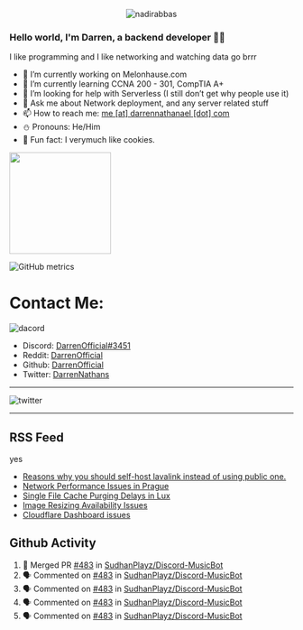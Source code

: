 <p align="center"> <img src="https://komarev.com/ghpvc/?username=DarrenOfficial&label=Profile%20views&color=0e75b6&style=flat" alt="nadirabbas" /> </p>

### Hello world, I'm Darren, a backend developer 👨‍💻
I like programming and I like networking and watching data go brrr



- 🔭 I’m currently working on Melonhause.com 
- 🌴 I’m currently learning CCNA 200 - 301, CompTIA A+ 
- 🤔 I’m looking for help with Serverless (I still don’t get why people use it) 
- 💬 Ask me about Network deployment, and any server related stuff 
- 📫 How to reach me: [me [at] darrennathanael [dot] com](mailto:me@darrennathanael.com) 
- ⛄️ Pronouns: He/Him 
- 🍪 Fun fact: I verymuch like cookies. 



<img float="center" height="180em" src="https://github-readme-stats.vercel.app/api?hide_border=true&username=DarrenOfficial&show_icons=true&count_private=true&bg_color=00000000&title_color=7F7F7F&icon_color=7F7F7F&text_color=7F7F7F" />


![GitHub metrics](https://metrics.lecoq.io/DarrenOfficial)  


# Contact Me:

![dacord](https://discord.c99.nl/widget/theme-1/508296903960821771.png)

- Discord: [DarrenOfficial#3451](https://discord.com/users/508296903960821771)
- Reddit: [DarrenOfficial](https://reddit.com/u/DarrenOfficiallol)
- Github: [DarrenOfficial](https://github.com/DarrenOfficial)
- Twitter: [DarrenNathans](https://twitter.com/DarrenNathans)


---

<img alt="twitter" src="https://github-readme-twitter.gazf.vercel.app/api?id=DarrenNathans&layout=wide" />


---

## RSS Feed
yes
<!-- BLOG-POST-LIST:START -->
- [Reasons why you should self-host lavalink instead of using public one.](https://darrennathanael.com/community/threads/reasons-why-you-should-self-host-lavalink-instead-of-using-public-one.5/)
- [Network Performance Issues in Prague](https://www.cloudflarestatus.com/incidents/6psc5m2gfbyz)
- [Single File Cache Purging Delays in Lux](https://www.cloudflarestatus.com/incidents/5lhm1kxbtssw)
- [Image Resizing Availability Issues](https://www.cloudflarestatus.com/incidents/6kt3gp1zdl39)
- [Cloudflare Dashboard  issues](https://www.cloudflarestatus.com/incidents/l2863vtb25p0)
<!-- BLOG-POST-LIST:END -->


## Github Activity
<!--START_SECTION:activity-->
1. 🎉 Merged PR [#483](https://github.com/SudhanPlayz/Discord-MusicBot/pull/483) in [SudhanPlayz/Discord-MusicBot](https://github.com/SudhanPlayz/Discord-MusicBot)
2. 🗣 Commented on [#483](https://github.com/SudhanPlayz/Discord-MusicBot/issues/483) in [SudhanPlayz/Discord-MusicBot](https://github.com/SudhanPlayz/Discord-MusicBot)
3. 🗣 Commented on [#483](https://github.com/SudhanPlayz/Discord-MusicBot/issues/483) in [SudhanPlayz/Discord-MusicBot](https://github.com/SudhanPlayz/Discord-MusicBot)
4. 🗣 Commented on [#483](https://github.com/SudhanPlayz/Discord-MusicBot/issues/483) in [SudhanPlayz/Discord-MusicBot](https://github.com/SudhanPlayz/Discord-MusicBot)
5. 🗣 Commented on [#483](https://github.com/SudhanPlayz/Discord-MusicBot/issues/483) in [SudhanPlayz/Discord-MusicBot](https://github.com/SudhanPlayz/Discord-MusicBot)
<!--END_SECTION:activity-->


<!--START_SECTION:waka-->
<!--END_SECTION:waka-->
